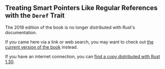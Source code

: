 ## Treating Smart Pointers Like Regular References with the `Deref` Trait

The 2018 edition of the book is no longer distributed with Rust's documentation.

If you came here via a link or web search, you may want to check out [the current version of the book](../ch15-02-deref.html) instead.

If you have an internet connection, you can [find a copy distributed with Rust 1.30](https://doc.rust-lang.org/1.30.0/book/2018-edition/ch15-02-deref.html).